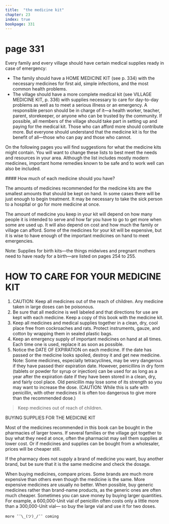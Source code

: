 ```yaml
---
title:  "the medicine kit"
chapter: 23
index: true
bookpage: 331
---
```


# page 331

Every family and every village should have certain medical supplies ready in case of emergency:

  - The family should have a HOME MEDICINE KIT (see p. 334) with the necessary medicines for first aid, simple infections, and the most common health problems.
  - The village should have a more complete medical kit (see VILLAGE MEDICINE KIT, p. 336) with supplies necessary to care for day-to-day problems as well as to meet a serious illness or an emergency. A responsible person should be in charge of it—a health worker, teacher, parent, storekeeper, or anyone who can be trusted by the community. If possible, all members of the village should take part in setting up and paying for the medical kit. Those who can afford more should contribute more. But everyone should understand that the medicine kit is for the benefit of all—those who can pay and those who cannot.

On the following pages you will find suggestions for what the medicine kits might contain. You will want to change these lists to best meet the needs and resources
in your area. Although the list includes mostly modern medicines, important home remedies known to be safe and to work well can also be included.

#### How much of each medicine should you have?

The amounts of medicines recommended for the medicine kits are the smallest amounts that should be kept on hand. In some cases there will be just enough to begin treatment. It may be necessary to take the sick person to a hospital or go for more medicine at once.

The amount of medicine you keep in your kit will depend on how many people it is intended to serve and how far you have to go to get more when some are used up. It will also depend on cost and how much the family or village can afford. Some of the medicines for your kit will be expensive, but it is wise to have enough of the important medicines on hand to meet emergencies.

Note: Supplies for birth kits—the things midwives and pregnant mothers need to have ready for a birth—are listed on pages 254 to 255.

# HOW TO CARE FOR YOUR MEDICINE KIT

  1. CAUTION: Keep all medicines out of the reach of children. Any medicine taken in large doses can be poisonous.
  2. Be sure that all medicine is well labeled and that directions for use are kept with each medicine. Keep a copy of this book with the medicine kit.
  3. Keep all medicines and medical supplies together in a clean, dry, cool place free from cockroaches and rats. Protect instruments, gauze, and cotton by wrapping them in sealed plastic bags.
  4. Keep an emergency supply of important medicines on hand at all times. Each time one is used, replace it as soon as possible.
  5. Notice the DATE OF EXPIRATION on each medicine. If the date has passed or the medicine looks spoiled, destroy it and get new medicine.
  Note: Some medicines, especially tetracyclines, may be very dangerous if they have passed their expiration date. However, penicillins in dry form (tablets or powder for syrup or injection) can be used for as long as a year after the expiration date if they have been stored in a clean, dry, and fairly cool place. Old penicillin may lose some of its strength so you may want to increase the dose. (CAUTION: While this is safe with penicillin, with other medicines it is often too dangerous to give more than the recommended dose.)

>Keep medicines out of reach of children.

 BUYING SUPPLIES FOR THE MEDICINE KIT

Most of the medicines recommended in this book can be bought in the pharmacies of larger towns. If several families or the village got together to buy what they need at once, often the pharmacist may sell them supplies at lower cost. Or if medicines and supplies can be bought from a wholesaler, prices will be cheaper still.

If the pharmacy does not supply a brand of medicine you want, buy another brand, but be sure that it is the same medicine and check the dosage.

When buying medicines, compare prices. Some brands are much more expensive than others even though the medicine is the same. More expensive medicines are usually no better. When possible, buy generic medicines rather than brand-name products, as the generic ones are often much cheaper. Sometimes you can save money by buying larger quantities. For example, a 600,000-Unit vial of penicillin often costs only a little more than a 300,000-Unit vial— so buy the large vial and use it for two doses.


```
more ¯¯\_(ツ)_/¯¯ coming
```
